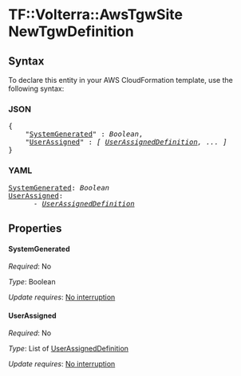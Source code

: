 # TF::Volterra::AwsTgwSite NewTgwDefinition

## Syntax

To declare this entity in your AWS CloudFormation template, use the following syntax:

### JSON

<pre>
{
    "<a href="#systemgenerated" title="SystemGenerated">SystemGenerated</a>" : <i>Boolean</i>,
    "<a href="#userassigned" title="UserAssigned">UserAssigned</a>" : <i>[ <a href="userassigneddefinition.md">UserAssignedDefinition</a>, ... ]</i>
}
</pre>

### YAML

<pre>
<a href="#systemgenerated" title="SystemGenerated">SystemGenerated</a>: <i>Boolean</i>
<a href="#userassigned" title="UserAssigned">UserAssigned</a>: <i>
      - <a href="userassigneddefinition.md">UserAssignedDefinition</a></i>
</pre>

## Properties

#### SystemGenerated

_Required_: No

_Type_: Boolean

_Update requires_: [No interruption](https://docs.aws.amazon.com/AWSCloudFormation/latest/UserGuide/using-cfn-updating-stacks-update-behaviors.html#update-no-interrupt)

#### UserAssigned

_Required_: No

_Type_: List of <a href="userassigneddefinition.md">UserAssignedDefinition</a>

_Update requires_: [No interruption](https://docs.aws.amazon.com/AWSCloudFormation/latest/UserGuide/using-cfn-updating-stacks-update-behaviors.html#update-no-interrupt)

